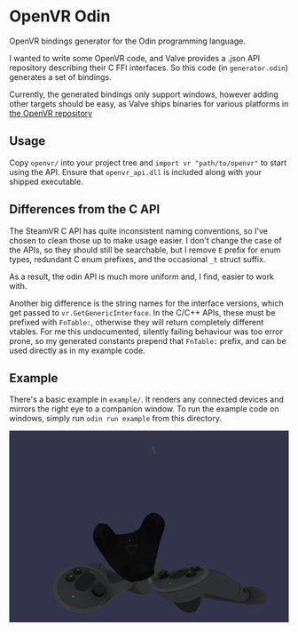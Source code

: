 # OpenVR Odin

OpenVR bindings generator for the Odin programming language.

I wanted to write some OpenVR code, and Valve provides a .json API repository describing their C FFI interfaces.
So this code (in `generator.odin`) generates a set of bindings.

Currently, the generated bindings only support windows, however adding other targets should be easy, as Valve ships
binaries for various platforms in [the OpenVR repository](https://github.com/ValveSoftware/openvr/tree/master/bin)

## Usage

Copy `openvr/` into your project tree and `import vr "path/to/openvr"` to start using the API. Ensure that
`openvr_api.dll` is included along with your shipped executable.

## Differences from the C API

The SteamVR C API has quite inconsistent naming conventions, so I've chosen to clean those up to make usage easier.
I don't change the case of the APIs, so they should still be searchable, but I remove `E` prefix for enum types,
redundant C enum prefixes, and the occasional `_t` struct suffix.

As a result, the odin API is much more uniform and, I find, easier to work with.

Another big difference is the string names for the interface versions, which get passed to `vr.GetGenericInterface`.
In the C/C++ APIs, these must be prefixed with `FnTable:`, otherwise they will return completely different vtables.
For me this undocumented, silently failing behaviour was too error prone, so my generated constants prepend that
`FnTable:` prefix, and can be used directly as in my example code.


## Example

There's a basic example in `example/`. It renders any connected devices and mirrors the right eye to a companion window.
To run the example code on windows, simply run `odin run example` from this directory.

![Example Image](img/hello_odin_openvr.png)

